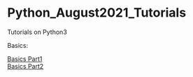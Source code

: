 # Python_August2021_Tutorials
Tutorials on Python3

Basics:

[Basics Part1](https://github.com/kumar1987an/Python_August2021_Tutorials/blob/main/Python_Basics_Session/Python_Basics_Part1.ipynb) <br/>
[Basics Part2](https://github.com/kumar1987an/Python_August2021_Tutorials/blob/main/Python_Basics_Session/Python_Basics_Part2.ipynb)

